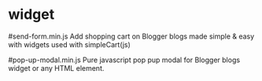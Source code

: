 # widget

#send-form.min.js
Add shopping cart on Blogger blogs made simple &amp; easy with widgets used with simpleCart(js)

#pop-up-modal.min.js
Pure javascript pop pup modal for Blogger blogs widget or any HTML element.
